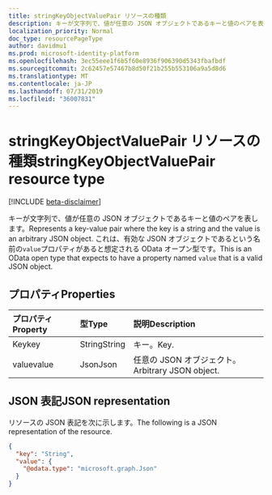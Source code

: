 ```yaml
---
title: stringKeyObjectValuePair リソースの種類
description: キーが文字列で、値が任意の JSON オブジェクトであるキーと値のペアを表します。 これは、有効な JSON オブジェクトであるという名前の`value`プロパティがあると想定される OData オープン型です。
localization_priority: Normal
doc_type: resourcePageType
author: davidmu1
ms.prod: microsoft-identity-platform
ms.openlocfilehash: 3ec55eee1f6b5f60e8936f906390d5343fbafbdf
ms.sourcegitcommit: 2c62457e57467b8d50f21b255b553106a9a5d8d6
ms.translationtype: MT
ms.contentlocale: ja-JP
ms.lasthandoff: 07/31/2019
ms.locfileid: "36007831"
---
```

# <a name="stringkeyobjectvaluepair-resource-type"></a><span data-ttu-id="03092-104">stringKeyObjectValuePair リソースの種類</span><span class="sxs-lookup"><span data-stu-id="03092-104">stringKeyObjectValuePair resource type</span></span>

[!INCLUDE [beta-disclaimer](../../includes/beta-disclaimer.md)]

<span data-ttu-id="03092-105">キーが文字列で、値が任意の JSON オブジェクトであるキーと値のペアを表します。</span><span class="sxs-lookup"><span data-stu-id="03092-105">Represents a key-value pair where the key is a string and the value is an arbitrary JSON object.</span></span> <span data-ttu-id="03092-106">これは、有効な JSON オブジェクトであるという名前の`value`プロパティがあると想定される OData オープン型です。</span><span class="sxs-lookup"><span data-stu-id="03092-106">This is an OData open type that expects to have a property named `value` that is a valid JSON object.</span></span>

## <a name="properties"></a><span data-ttu-id="03092-107">プロパティ</span><span class="sxs-lookup"><span data-stu-id="03092-107">Properties</span></span>
| <span data-ttu-id="03092-108">プロパティ</span><span class="sxs-lookup"><span data-stu-id="03092-108">Property</span></span>     | <span data-ttu-id="03092-109">型</span><span class="sxs-lookup"><span data-stu-id="03092-109">Type</span></span>   |<span data-ttu-id="03092-110">説明</span><span class="sxs-lookup"><span data-stu-id="03092-110">Description</span></span>|
|:---------------|:--------|:----------|
|<span data-ttu-id="03092-111">Key</span><span class="sxs-lookup"><span data-stu-id="03092-111">key</span></span>|<span data-ttu-id="03092-112">String</span><span class="sxs-lookup"><span data-stu-id="03092-112">String</span></span>|<span data-ttu-id="03092-113">キー。</span><span class="sxs-lookup"><span data-stu-id="03092-113">Key.</span></span>|
|<span data-ttu-id="03092-114">value</span><span class="sxs-lookup"><span data-stu-id="03092-114">value</span></span>|<span data-ttu-id="03092-115">Json</span><span class="sxs-lookup"><span data-stu-id="03092-115">Json</span></span>|<span data-ttu-id="03092-116">任意の JSON オブジェクト。</span><span class="sxs-lookup"><span data-stu-id="03092-116">Arbitrary JSON object.</span></span>|

## <a name="json-representation"></a><span data-ttu-id="03092-117">JSON 表記</span><span class="sxs-lookup"><span data-stu-id="03092-117">JSON representation</span></span>

<span data-ttu-id="03092-118">リソースの JSON 表記を次に示します。</span><span class="sxs-lookup"><span data-stu-id="03092-118">The following is a JSON representation of the resource.</span></span>

<!-- {
  "blockType": "resource",
  "optionalProperties": [

  ],
  "@odata.type": "microsoft.graph.stringKeyObjectValuePair"
}-->

```json
{
  "key": "String",
  "value": {
    "@odata.type": "microsoft.graph.Json"
  }
}

```

<!-- uuid: 8fcb5dbc-d5aa-4681-8e31-b001d5168d79
2015-10-25 14:57:30 UTC -->
<!--
{
  "type": "#page.annotation",
  "description": "stringKeyObjectValuePair resource",
  "keywords": "",
  "section": "documentation",
  "tocPath": "",
  "suppressions": []
}
-->
